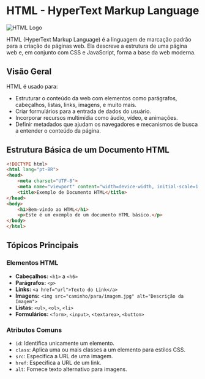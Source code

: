 # HTML - HyperText Markup Language

![HTML Logo](https://upload.wikimedia.org/wikipedia/commons/6/61/HTML5_logo_and_wordmark.svg)

HTML (HyperText Markup Language) é a linguagem de marcação padrão para a criação de páginas web. Ela descreve a estrutura de uma página web e, em conjunto com CSS e JavaScript, forma a base da web moderna.

## Visão Geral

HTML é usado para:

- Estruturar o conteúdo da web com elementos como parágrafos, cabeçalhos, listas, links, imagens, e muito mais.
- Criar formulários para a entrada de dados do usuário.
- Incorporar recursos multimídia como áudio, vídeo, e animações.
- Definir metadados que ajudam os navegadores e mecanismos de busca a entender o conteúdo da página.

## Estrutura Básica de um Documento HTML

```html
<!DOCTYPE html>
<html lang="pt-BR">
<head>
    <meta charset="UTF-8">
    <meta name="viewport" content="width=device-width, initial-scale=1.0">
    <title>Exemplo de Documento HTML</title>
</head>
<body>
    <h1>Bem-vindo ao HTML</h1>
    <p>Este é um exemplo de um documento HTML básico.</p>
</body>
</html>
```

## Tópicos Principais

### Elementos HTML

- **Cabeçalhos:** `<h1>` a `<h6>`
- **Parágrafos:** `<p>`
- **Links:** `<a href="url">Texto do Link</a>`
- **Imagens:** `<img src="caminho/para/imagem.jpg" alt="Descrição da Imagem">`
- **Listas:** `<ul>`, `<ol>`, `<li>`
- **Formulários:** `<form>`, `<input>`, `<textarea>`, `<button>`

### Atributos Comuns

- `id`: Identifica unicamente um elemento.
- `class`: Aplica uma ou mais classes a um elemento para estilos CSS.
- `src`: Especifica a URL de uma imagem.
- `href`: Especifica a URL de um link.
- `alt`: Fornece texto alternativo para imagens.
